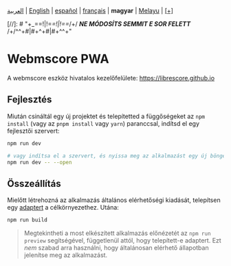 <div dir="ltr" align="left">

‎[العربية](/docs/ar/اقرأني.md) | ‎[English](/docs/en/README.md) | ‎[español](/docs/es/LÉAME.md) | ‎[français](/docs/fr/LISEZMOI.md) | ‎**magyar** | ‎[Melayu](/docs/ms/BACASAYA.md) | ‎[[+]](https://librescore.ddns.net/projects/librescore/docs)

[//]: # "\+\_==!|!=_=!|!==_/+/ ***NE MÓDOSÍTS SEMMIT E SOR FELETT*** /+/^^+#|#+^+#|#+^^\+\"

# Webmscore PWA

A webmscore eszköz hivatalos kezelőfelülete: <https://librescore.github.io>

## Fejlesztés

Miután csináltál egy új projektet és telepítetted a függőségeket az `npm install` (vagy az `pnpm install` vagy `yarn`) paranccsal, indítsd el egy fejlesztői szervert:

```bash
npm run dev

# vagy indítsa el a szervert, és nyissa meg az alkalmazást egy új böngészőlapon
npm run dev -- --open
```

## Összeállítás

Mielőtt létrehozná az alkalmazás általános elérhetőségi kiadását, telepítsen egy [adaptert](https://kit.svelte.dev/docs#adapters) a célkörnyezethez. Utána:

```bash
npm run build
```

> Megtekintheti a most elkészített alkalmazás előnézetét az `npm run preview` segítségével, függetlenül attól, hogy telepített-e adaptert. Ezt _nem_ szabad arra használni, hogy általánosan elérhető állapotban jelenítse meg az alkalmazást.

</div>
